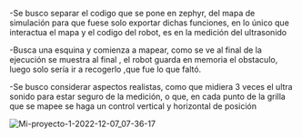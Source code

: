 

-Se busco separar el codigo que se pone en zephyr, del mapa de simulación para que fuese solo exportar dichas funciones, en lo único que interactua el mapa y el codigo del robot, es en la medición del ultrasonido

-Busca una esquina y comienza a mapear, como se ve al final de la ejecución se muestra  al final , el robot guarda en memoria el obstaculo, luego solo sería  ir a recogerlo ,que fue lo que faltó.

-Se busco considerar aspectos realistas, como que midiera 3 veces el ultra sonido para estar seguro de la medición, o que, en cada punto de la grilla que se mapee se haga un control vertical y horizontal de posición

![Mi-proyecto-1-2022-12-07_07-36-17](https://user-images.githubusercontent.com/70418457/206181681-c0cd7033-9c84-4bce-8a5c-5327af41197f.gif)
